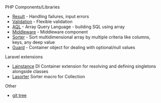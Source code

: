 
PHP Components/Libraries
- [Result](https://github.com/xtompie/result) - Handling failures, input errors
- [Validation](https://github.com/xtompie/validation) - Flexible validation
- [AQL](https://github.com/xtompie/aql) - Array Query Language - building SQL using array
- [Middleware](https://github.com/xtompie/middleware) - Middleware component
- [Sorter](https://github.com/xtompie/sorter) - Sort multidimensional array by multiple criteria like columns, keys, any deep value
- [Guard](https://github.com/xtompie/guard) - Container object for dealing with optional/null values

Laravel extensions
- [Lainstance](https://github.com/xtompie/lainstance) DI Container extension for resolving and defining singletons alongside classes
- [Lasorter](https://github.com/xtompie/lasorter) Sorter macro for Collection

Other
- [git tree](https://gist.github.com/xtompie/6040a2a3fb1202d0f882f0cff85da1ec)